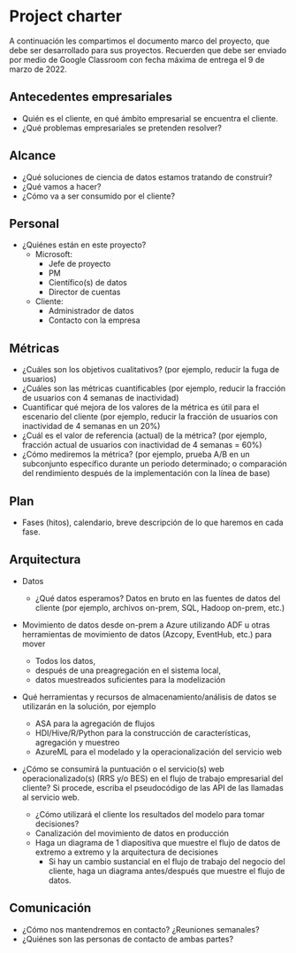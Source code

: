 # Project charter

A continuación les compartimos el documento marco del proyecto, que debe ser desarrollado para sus proyectos. Recuerden que debe ser enviado por medio de Google Classroom con fecha máxima de entrega el 9 de marzo de 2022.

## Antecedentes empresariales

* Quién es el cliente, en qué ámbito empresarial se encuentra el cliente.
* ¿Qué problemas empresariales se pretenden resolver?

## Alcance
* ¿Qué soluciones de ciencia de datos estamos tratando de construir?
* ¿Qué vamos a hacer?
* ¿Cómo va a ser consumido por el cliente?

## Personal
* ¿Quiénes están en este proyecto?
	* Microsoft:
		* Jefe de proyecto
		* PM
		* Científico(s) de datos
		* Director de cuentas
	* Cliente:
		* Administrador de datos
		* Contacto con la empresa
	
## Métricas
* ¿Cuáles son los objetivos cualitativos? (por ejemplo, reducir la fuga de usuarios)
* ¿Cuáles son las métricas cuantificables (por ejemplo, reducir la fracción de usuarios con 4 semanas de inactividad)
* Cuantificar qué mejora de los valores de la métrica es útil para el escenario del cliente (por ejemplo, reducir la fracción de usuarios con inactividad de 4 semanas en un 20%) 
* ¿Cuál es el valor de referencia (actual) de la métrica? (por ejemplo, fracción actual de usuarios con inactividad de 4 semanas = 60%)
* ¿Cómo mediremos la métrica? (por ejemplo, prueba A/B en un subconjunto específico durante un periodo determinado; o comparación del rendimiento después de la implementación con la línea de base)

## Plan
* Fases (hitos), calendario, breve descripción de lo que haremos en cada fase.

## Arquitectura
* Datos
	* ¿Qué datos esperamos? Datos en bruto en las fuentes de datos del cliente (por ejemplo, archivos on-prem, SQL, Hadoop on-prem, etc.)
* Movimiento de datos desde on-prem a Azure utilizando ADF u otras herramientas de movimiento de datos (Azcopy, EventHub, etc.) para mover
  * Todos los datos, 
  * después de una preagregación en el sistema local,
  * datos muestreados suficientes para la modelización 

* Qué herramientas y recursos de almacenamiento/análisis de datos se utilizarán en la solución, por ejemplo
  * ASA para la agregación de flujos
  * HDI/Hive/R/Python para la construcción de características, agregación y muestreo
  * AzureML para el modelado y la operacionalización del servicio web
* ¿Cómo se consumirá la puntuación o el servicio(s) web operacionalizado(s) (RRS y/o BES) en el flujo de trabajo empresarial del cliente? Si procede, escriba el pseudocódigo de las API de las llamadas al servicio web.
  * ¿Cómo utilizará el cliente los resultados del modelo para tomar decisiones?
  * Canalización del movimiento de datos en producción
  * Haga un diagrama de 1 diapositiva que muestre el flujo de datos de extremo a extremo y la arquitectura de decisiones
    * Si hay un cambio sustancial en el flujo de trabajo del negocio del cliente, haga un diagrama antes/después que muestre el flujo de datos.

## Comunicación
* ¿Cómo nos mantendremos en contacto? ¿Reuniones semanales?
* ¿Quiénes son las personas de contacto de ambas partes?
